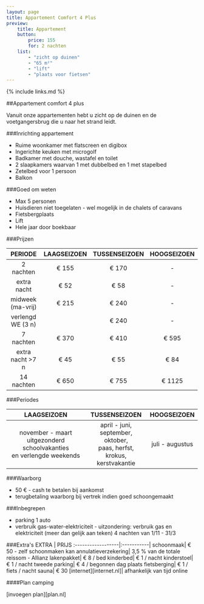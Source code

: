 ```yaml
---
layout: page
title: Appartement Comfort 4 Plus
preview: 
    title: Appartement
    button:
        price: 155
        for: 2 nachten
    list:
        - "zicht op duinen"
        - "65 m²"
        - "lift"
        - "plaats voor fietsen"
---
```

{% include links.md %}

##Appartement comfort 4 plus

Vanuit onze appartementen hebt u zicht op de duinen en de voetgangersbrug die u naar het strand leidt.

###Inrichting appartement
- Ruime woonkamer met flatscreen en digibox
- Ingerichte keuken met microgolf
- Badkamer met douche, wastafel en toilet
- 2 slaapkamers waarvan 1 met dubbelbed en 1 met stapelbed
- Zetelbed voor 1 persoon
- Balkon
    
###Goed om weten
- Max 5 personen
- Huisdieren niet toegelaten - wel mogelijk in de chalets of caravans
- Fietsbergplaats
- Lift
- Hele jaar door boekbaar

###Prijzen

PERIODE             | LAAGSEIZOEN | TUSSENSEIZOEN | HOOGSEIZOEN |
:------------------:|:-----------:|:-------------:|:-----------:|
2 nachten           |€ 155        |€ 170          |-          
extra nacht         |€ 52         |€ 58           |-            
midweek (ma-vrij)   |€ 215        |€ 240          |-
verlengd WE (3 n)   |             |€ 240          |-
7 nachten           |€ 370        |€ 410          | € 595
extra nacht >7 n    |€ 45         |€ 55           | € 84
14 nachten          |€ 650        |€ 755          | € 1125


###Periodes

LAAGSEIZOEN           |TUSSENSEIZOEN      |    HOOGSEIZOEN|
:--------------------:|:-----------------:|:-------------:|
november - maart<br>uitgezonderd schoolvakanties <br>en verlengde weekends | april - juni, <br>september, oktober, <br>paas, herfst, krokus, <br>kerstvakantie | juli - augustus

###Waarborg
- 50 € - cash te betalen bij aankomst
- terugbetaling waarborg bij vertrek indien goed schoongemaakt

###Inbegrepen
- parking 1 auto
- verbruik gas-water-elektriciteit - uitzondering: verbruik gas en elektriciteit (meer dan gelijk aan teken) 4 nachten van 1/11 - 31/3

###Extra's
EXTRA             | PRIJS 
:------------------|:-----------|
schoonmaak| € 50 - zelf schoonmaken kan
annulatieverzekering| 3,5 % van de totale reissom - Allianz 
lakenpakket| € 8 / bed
kinderbed| € 1 / nacht
kinderstoel| € 1 / nacht
tweede parking| € 4 / begonnen dag
plaats fietsberging| € 1 / fiets / nacht
sauna| € 30
[internet][internet.nl]| afhankelijk van tijd online

####Plan camping

[invoegen plan][plan.nl]